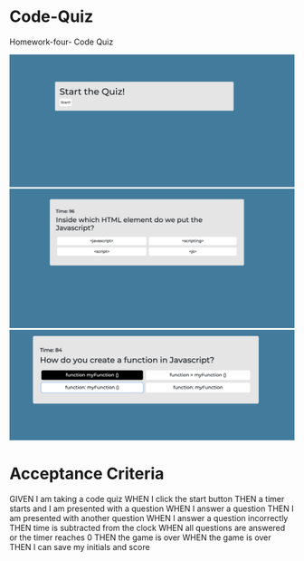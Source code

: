 # Code-Quiz
Homework-four- Code Quiz

![ ](Assets/photo1.png)
![ ](Assets/photo2.png)
![ ](Assets/photo3.png)


# Acceptance Criteria
GIVEN I am taking a code quiz WHEN I click the start button THEN a timer starts and I am presented with a question WHEN I answer a question THEN I am presented with another question WHEN I answer a question incorrectly THEN time is subtracted from the clock WHEN all questions are answered or the timer reaches 0 THEN the game is over WHEN the game is over THEN I can save my initials and score
